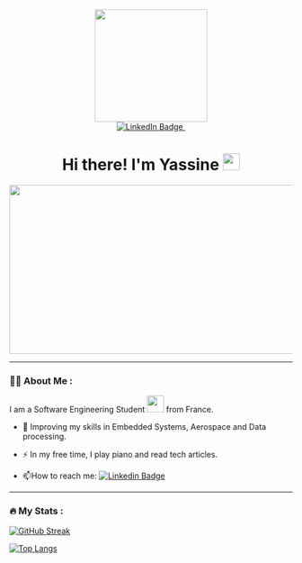 

<div id="header" align="center">
  <img src="https://media.giphy.com/media/zOvBKUUEERdNm/giphy.gif" width="200"/>
</div>


<div id="badges" align="center">
  <a href="https://www.linkedin.com/in/yassine-dehhani/">
    <img src="https://img.shields.io/badge/LinkedIn-blue?style=for-the-badge&logo=linkedin&logoColor=white" alt="LinkedIn Badge"/>
  </a>
<img src="https://komarev.com/ghpvc/?username=yaxsomo&style=flat-square&color=blue" alt=""/>
</div>


<h1 align="center">
  Hi there! I'm Yassine
  <img src="https://media.giphy.com/media/hvRJCLFzcasrR4ia7z/giphy.gif" width="30px"/>
</h1>


<div align="center">
  <img src="https://media.giphy.com/media/dWesBcTLavkZuG35MI/giphy.gif" width="600" height="300"/>
</div>

---

### :man_technologist: About Me :
I am a Software Engineering Student <img src="https://media.giphy.com/media/WUlplcMpOCEmTGBtBW/giphy.gif" width="30"> from France.

- :seedling: Improving my skills in Embedded Systems, Aerospace and Data processing.

- :zap: In my free time, I play piano and read tech articles.

- :mailbox:How to reach me: [![Linkedin Badge](https://img.shields.io/badge/-yassine-blue?style=flat&logo=Linkedin&logoColor=white)]((https://www.linkedin.com/in/yassine-dehhani/))

<!--
---

### :hammer_and_wrench: Languages and Tools :
-->

---

### :fire: My Stats :


[![GitHub Streak](http://github-readme-streak-stats.herokuapp.com?user=yaxsomo&theme=black-ice&border_radius=8)](https://git.io/streak-stats)

[![Top Langs](https://github-readme-stats.vercel.app/api/top-langs/?username=yaxsomo&layout=compact&theme=black-ice)](https://github.com/anuraghazra/github-readme-stats)
